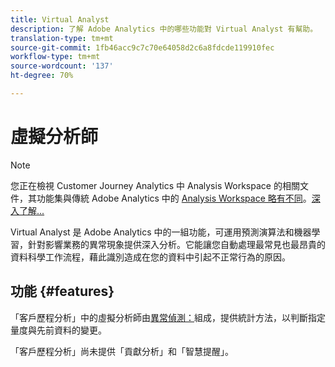 ```yaml
---
title: Virtual Analyst
description: 了解 Adobe Analytics 中的哪些功能對 Virtual Analyst 有幫助。
translation-type: tm+mt
source-git-commit: 1fb46acc9c7c70e64058d2c6a8fdcde119910fec
workflow-type: tm+mt
source-wordcount: '137'
ht-degree: 70%

---
```



# 虛擬分析師

>[!NOTE]
>
>您正在檢視 Customer Journey Analytics 中 Analysis Workspace 的相關文件，其功能集與傳統 Adobe Analytics 中的 [Analysis Workspace 略有不同](https://docs.adobe.com/content/help/zh-Hant/analytics/analyze/analysis-workspace/home.html)。[深入了解...](/help/getting-started/cja-aa.md)

Virtual Analyst 是 Adobe Analytics 中的一組功能，可運用預測演算法和機器學習，針對影響業務的異常現象提供深入分析。它能讓您自動處理最常見也最昂貴的資料科學工作流程，藉此識別造成在您的資料中引起不正常行為的原因。

## 功能 {#features}

「客戶歷程分析」中的虛擬分析師由[異常偵測：](c-anomaly-detection/anomaly-detection.md)組成，提供統計方法，以判斷指定量度與先前資料的變更。

「客戶歷程分析」尚未提供「貢獻分析」和「智慧提醒」。
